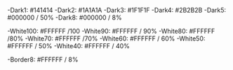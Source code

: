 -Dark1: #141414
-Dark2: #1A1A1A
-Dark3: #1F1F1F
-Dark4: #2B2B2B
-Dark5: #000000 / 50%
-Dark8: #000000 / 8%

-White100: #FFFFFF /100
-White90: #FFFFFF / 90%
-White80: #FFFFFF /80%
-White70: #FFFFFF /70%
-White60: #FFFFFF / 60%
-White50: #FFFFFF / 50%
-White40: #FFFFFF / 40%

-Border8: #FFFFFF / 8%
